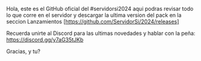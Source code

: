 Hola, este es el GitHub oficial del #servidorsi2024 aqui podras revisar todo lo que corre en el servidor y descargar la ultima version del pack en la seccion Lanzamientos [https://github.com/ServidorSi/2024/releases]

Recuerda unirte al Discord para las ultimas novedades y hablar con la peña: https://discord.gg/y7aG35tJKb

Gracias, y tu?
